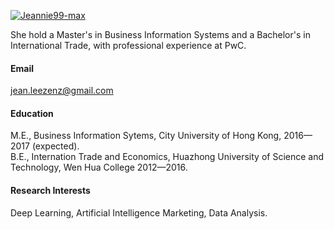 

[![Jeannie99-max](https://img.shields.io/badge/Jeannie99-max-github-blue?logo=github)](https://github.com/Jeannie99-max)


She hold a Master's in Business Information Systems and a Bachelor's in International Trade, with professional experience at PwC.

#### Email
jean.leezenz@gmail.com

#### Education
M.E., Business Information Sytems, City University of Hong Kong, 2016—2017 (expected).\
B.E., Internation Trade and Economics, Huazhong University of Science and Technology, Wen Hua College 2012—2016.

#### Research Interests
Deep Learning, Artificial Intelligence Marketing, Data Analysis.

